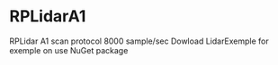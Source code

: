 # RPLidarA1
RPLidar A1 scan protocol 8000 sample/sec
Dowload LidarExemple for exemple on use NuGet package


